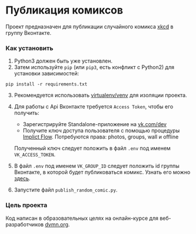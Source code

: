 # Публикация комиксов

Проект предназначен для публикации случайного комикса [xkcd](https://xkcd.com/) в группу Вконтакте.

### Как установить

1. Python3 должен быть уже установлен.  
2. Затем используйте `pip` (или `pip3`, есть конфликт с Python2) для установки зависимостей:
```
pip install -r requirements.txt
```
3. Рекомендуется использовать [virtualenv/venv](https://docs.python.org/3/library/venv.html) для изоляции проекта.
4. Для работы с Api Вконтакте требуется `Access Token`, чтобы его получить:
    * Зарегистрируйте Standalone-приложение на [vk.com/dev](https://vk.com/dev)
    * Получите ключ доступа пользователя с помощью процедуры [Implict Flow](https://vk.com/dev/implicit_flow_user). Потребуются права: photos, groups, wall и offline

    Полученный ключ следует положить в файл `.env` под именем `VK_ACCESS_TOKEN`.
5. В файл `.env` под именем `VK_GROUP_ID` следует положить id группы Вконтакте, в которой будет публиковаться комикс. Узнать его можно [здесь](http://regvk.com/id/).
5. Запустите файл `publish_random_comic.py`.  

### Цель проекта

Код написан в образовательных целях на онлайн-курсе для веб-разработчиков [dvmn.org](https://dvmn.org/).